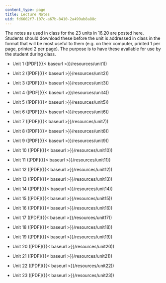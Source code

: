 ```yaml
---
content_type: page
title: Lecture Notes
uid: fd6602f7-107c-a67b-8410-2a499ab8a88c
---
```


The notes as used in class for the 23 units in 16.20 are posted here. Students should download these before the unit is addressed in class in the format that will be most useful to them (e.g. on their computer, printed 1 per page, printed 2 per page). The purpose is to have these available for use by the student during class.

*   Unit 1 ([PDF]({{< baseurl >}}/resources/unit1))  
    
*   Unit 2 ([PDF]({{< baseurl >}}/resources/unit2))  
    
*   Unit 3 ([PDF]({{< baseurl >}}/resources/unit3))  
    
*   Unit 4 ([PDF]({{< baseurl >}}/resources/unit4))  
    
*   Unit 5 ([PDF]({{< baseurl >}}/resources/unit5))  
    
*   Unit 6 ([PDF]({{< baseurl >}}/resources/unit6))  
    
*   Unit 7 ([PDF]({{< baseurl >}}/resources/unit7))  
    
*   Unit 8 ([PDF]({{< baseurl >}}/resources/unit8))  
    
*   Unit 9 ([PDF]({{< baseurl >}}/resources/unit9))  
    
*   Unit 10 ([PDF]({{< baseurl >}}/resources/unit10))  
    
*   Unit 11 ([PDF]({{< baseurl >}}/resources/unit11))  
    
*   Unit 12 ([PDF]({{< baseurl >}}/resources/unit12))  
    
*   Unit 13 ([PDF]({{< baseurl >}}/resources/unit13))  
    
*   Unit 14 ([PDF]({{< baseurl >}}/resources/unit14))  
    
*   Unit 15 ([PDF]({{< baseurl >}}/resources/unit15))  
    
*   Unit 16 ([PDF]({{< baseurl >}}/resources/unit16))  
    
*   Unit 17 ([PDF]({{< baseurl >}}/resources/unit17))  
    
*   Unit 18 ([PDF]({{< baseurl >}}/resources/unit18))  
    
*   Unit 19 ([PDF]({{< baseurl >}}/resources/unit19))  
    
*   Unit 20 ([PDF]({{< baseurl >}}/resources/unit20))  
    
*   Unit 21 ([PDF]({{< baseurl >}}/resources/unit21))  
    
*   Unit 22 ([PDF]({{< baseurl >}}/resources/unit22))  
    
*   Unit 23 ([PDF]({{< baseurl >}}/resources/unit23))